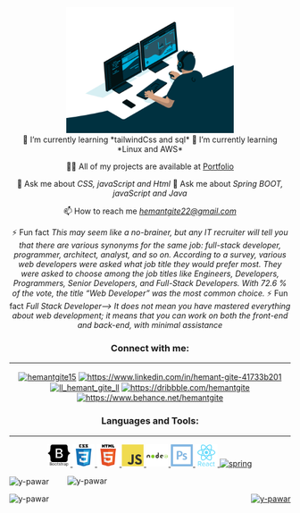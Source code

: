 <div class="Image1" align="center"> <img src="https://raw.githubusercontent.com/ScorchingShade/ScorchingShade/main/code.gif" width="300" border-radious="50%"/></div>

  <div align="center">
   🌱 I’m currently learning *tailwindCss and sql*
   🌱 I’m currently learning *Linux and AWS*

   👨‍💻 All of my projects are available at
    <a href="https://hemantsportfolio.netlify.app/" target="_blank">Portfolio</a>

 💬 Ask me about *CSS, javaScript and Html*
 💬 Ask me about *Spring BOOT, javaScript and Java*

 📫 How to reach me *hemantgite22@gmail.com*

 ⚡ Fun fact *This may seem like a no-brainer, but any IT recruiter will tell you that there are various synonyms for the same job: full-stack developer, programmer, architect, analyst, and so on. According to a survey, various web developers were asked what job title they would prefer most. They were asked to choose among the job titles like Engineers, Developers, Programmers, Senior Developers, and Full-Stack Developers. With 72.6 % of the vote, the title “Web Developer” was the most common choice.*
 ⚡ Fun fact *Full Stack Developer--> It does not mean you have mastered everything about web development; it means that you can work on both the front-end and back-end, with minimal assistance*
  </div>

</div>
<h3 align="center">Connect with me:</h3>
<hr>
<p align="center">
<a href="https://twitter.com/hemantgite15" target="blank"><img align="center" src="https://raw.githubusercontent.com/rahuldkjain/github-profile-readme-generator/master/src/images/icons/Social/twitter.svg" alt="hemantgite15" height="30" width="40" /></a>
<a href="https://linkedin.com/in/https://www.linkedin.com/in/hemant-gite-41733b201" target="blank"><img align="center" src="https://raw.githubusercontent.com/rahuldkjain/github-profile-readme-generator/master/src/images/icons/Social/linked-in-alt.svg" alt="https://www.linkedin.com/in/hemant-gite-41733b201" height="30" width="40" /></a>
<a href="https://instagram.com/ll_hemant_gite_ll" target="blank"><img align="center" src="https://raw.githubusercontent.com/rahuldkjain/github-profile-readme-generator/master/src/images/icons/Social/instagram.svg" alt="ll_hemant_gite_ll" height="30" width="40" /></a>
<a href="https://dribbble.com/https://dribbble.com/hemantgite" target="blank"><img align="center" src="https://raw.githubusercontent.com/rahuldkjain/github-profile-readme-generator/master/src/images/icons/Social/dribbble.svg" alt="https://dribbble.com/hemantgite" height="30" width="40" /></a>
<a href="https://www.behance.net/https://www.behance.net/hemantgite" target="blank"><img align="center" src="https://raw.githubusercontent.com/rahuldkjain/github-profile-readme-generator/master/src/images/icons/Social/behance.svg" alt="https://www.behance.net/hemantgite" height="30" width="40" /></a>
</p>
<h3 align="center">Languages and Tools:</h3>
<hr>
<p align="center"> <a href="https://getbootstrap.com" target="_blank" rel="noreferrer"> <img src="https://raw.githubusercontent.com/devicons/devicon/master/icons/bootstrap/bootstrap-plain-wordmark.svg" alt="bootstrap" width="40" height="40"/> </a> <a href="https://www.w3schools.com/css/" target="_blank" rel="noreferrer"> <img src="https://raw.githubusercontent.com/devicons/devicon/master/icons/css3/css3-original-wordmark.svg" alt="css3" width="40" height="40"/> </a> <a href="https://www.w3.org/html/" target="_blank" rel="noreferrer"> <img src="https://raw.githubusercontent.com/devicons/devicon/master/icons/html5/html5-original-wordmark.svg" alt="html5" width="40" height="40"/> </a> <a href="https://developer.mozilla.org/en-US/docs/Web/JavaScript" target="_blank" rel="noreferrer"> <img src="https://raw.githubusercontent.com/devicons/devicon/master/icons/javascript/javascript-original.svg" alt="javascript" width="40" height="40"/> </a> <a href="https://nodejs.org" target="_blank" rel="noreferrer"> <img src="https://raw.githubusercontent.com/devicons/devicon/master/icons/nodejs/nodejs-original-wordmark.svg" alt="nodejs" width="40" height="40"/> </a> <a href="https://www.photoshop.com/en" target="_blank" rel="noreferrer"> <img src="https://raw.githubusercontent.com/devicons/devicon/master/icons/photoshop/photoshop-line.svg" alt="photoshop" width="40" height="40"/> </a> <a href="https://reactjs.org/" target="_blank" rel="noreferrer"> <img src="https://raw.githubusercontent.com/devicons/devicon/master/icons/react/react-original-wordmark.svg" alt="react" width="40" height="40"/> </a> <a href="https://spring.io/" target="_blank" rel="noreferrer"> <img src="https://www.vectorlogo.zone/logos/springio/springio-icon.svg" alt="spring" width="40" height="40"/> </a> </p>
<p><img align="right" src="https://github-readme-stats.vercel.app/api?username=y-pawar&show_icons=true&locale=en" alt="y-pawar" width="400"/></p>
<p><img align="center" src="https://github-readme-streak-stats.herokuapp.com/?user=y-pawar&" alt="y-pawar" width="400"/></p>
<p><img align="left" src="https://github-readme-stats.vercel.app/api/top-langs?username=y-pawar&show_icons=true&locale=en&layout=compact" alt="y-pawar" width="300" height="150"/></p>
<p align="right"> <a href="https://github.com/ryo-ma/github-profile-trophy"><img src="https://github-profile-trophy.vercel.app/?username=y-pawar" alt="y-pawar" width="500" height="150"/></a> </p>
